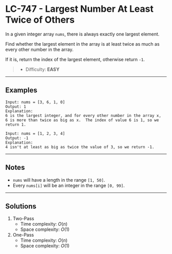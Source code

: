 # LC-747 - Largest Number At Least Twice of Others

In a given integer array `nums`, there is always exactly one largest element.

Find whether the largest element in the array is at least twice as much as every other number in the array.

If it is, return the index of the largest element, otherwise return `-1`.

> * Difficulty: **EASY**

---
## Examples

```
Input: nums = [3, 6, 1, 0]
Output: 1
Explanation:
6 is the largest integer, and for every other number in the array x,
6 is more than twice as big as x.  The index of value 6 is 1, so we return 1.
```

```
Input: nums = [1, 2, 3, 4]
Output: -1
Explanation:
4 isn't at least as big as twice the value of 3, so we return -1.
```

---
## Notes

* `nums` will have a length in the range `[1, 50]`.
* Every `nums[i]` will be an integer in the range `[0, 99]`.

---
## Solutions

1. Two-Pass
    * Time complexity: $O(n)$
    * Space complexity: $O(1)$
2. One-Pass
    * Time complexity: $O(n)$
    * Space complexity: $O(1)$